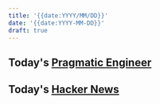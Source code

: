 ```yaml
---
title: '{{date:YYYY/MM/DD}}'
date: '{{date:YYYY-MM-DD}}'
draft: true
---
```


## Today's [Pragmatic Engineer](../notes/Pragmatic%20Engineer.md)

## Today's [Hacker News](../notes/Hacker%20News.md)

